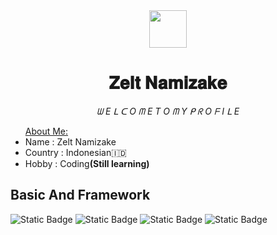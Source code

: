 <div align="center">
  <img src="https://iili.io/JdBUxQs.md.png" width="60" height="60">
  <h1>𝐙𝐞𝐥𝐭 𝐍𝐚𝐦𝐢𝐳𝐚𝐤𝐞</h1>
  <i>ᗯ E ᒪ ᑕ O ᗰ E  T O ᗰ Y ᑭ ᖇ O ᖴ I ᒪ E</i>
</div>
<ul><u>About Me:</u>
  <li>Name : Zelt Namizake</li>
  <li>Country : Indonesian🇮🇩</li>
  <li>Hobby : Coding<strong>(Still learning)</strong></li>
</ul>

## Basic And Framework
<div align="left" margin="12px">
  <p>
<img alt="Static Badge" src="https://img.shields.io/badge/HTML5-%23E34F26?style=for-the-badge&logo=html5&labelColor=black">

<img alt="Static Badge" src="https://img.shields.io/badge/CSS3-%231572B6?style=for-the-badge&logo=css3&logoColor=blue&labelColor=black">

<img alt="Static Badge" src="https://img.shields.io/badge/JAVASCRIPT-%23%23F7DF1E?style=for-the-badge&logo=javascript&labelColor=black&color=%23F7DF1E">

<img alt="Static Badge" src="https://img.shields.io/badge/BOOTSTRAP-%237952B3?style=for-the-badge&logo=bootstrap&labelColor=black">

</p>
  
</div>
